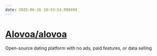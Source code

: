 ```yaml
---
date: 2025-06-26 10:43:54.098494
---
```


# [Alovoa/alovoa](https://github.com/Alovoa/alovoa)

Open-source dating platform with no ads, paid features, or data selling
